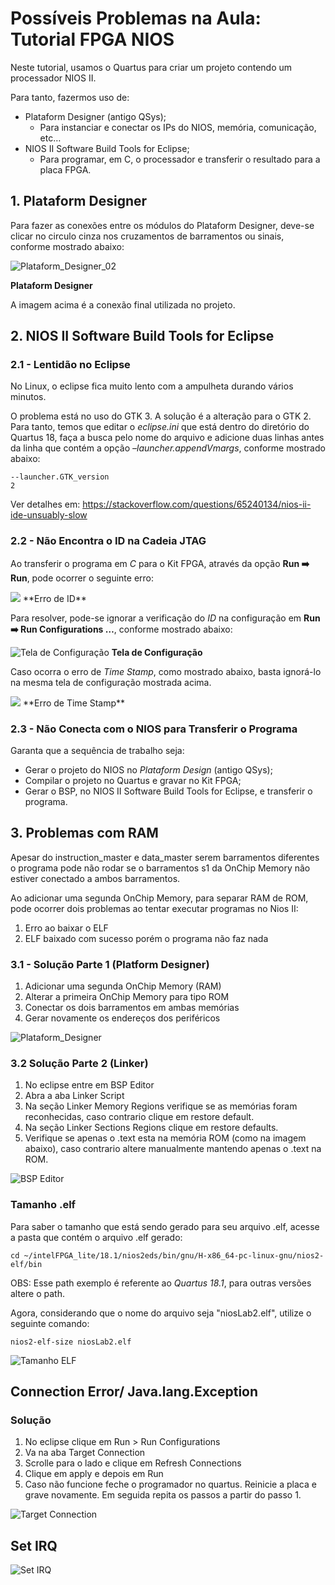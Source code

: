 # Possíveis Problemas na Aula: Tutorial FPGA NIOS

Neste tutorial, usamos o Quartus para criar um projeto contendo um processador NIOS II.

Para tanto, fazermos uso de:

- Plataform Designer (antigo QSys);
  - Para instanciar e conectar os IPs do NIOS, memória, comunicação, etc…
- NIOS II Software Build Tools for Eclipse;
  - Para programar, em C, o processador e transferir o resultado para a placa FPGA.



## 1. Plataform Designer

Para fazer as conexões entre os módulos do Plataform Designer,  deve-se clicar no circulo cinza nos cruzamentos de barramentos ou  sinais, conforme mostrado abaixo:

![Plataform_Designer_02](\Embarcados-Avancados\figs\Plataform_Designer_02.png)

**Plataform Designer**

A imagem acima é a conexão final utilizada no projeto.



## 2. NIOS II Software Build Tools for Eclipse

### 2.1 - Lentidão no Eclipse

No Linux, o eclipse fica muito lento com a ampulheta durando vários minutos.

O problema está no uso do GTK 3. A solução é a alteração para o GTK 2. Para tanto, temos que editar o *eclipse.ini* que está dentro do diretório do Quartus 18, faça a busca pelo nome do  arquivo e adicione duas linhas antes da linha que contém a opção *–launcher.appendVmargs*, conforme mostrado abaixo:

```
--launcher.GTK_version
2
```

Ver detalhes em: https://stackoverflow.com/questions/65240134/nios-ii-ide-unsuably-slow



### 2.2 - Não Encontra o ID na Cadeia JTAG

Ao transferir o programa em *C* para o Kit FPGA, através da opção **Run :arrow_right:  Run**, pode ocorrer o seguinte erro:

<img style="float: center;" src="\Embarcados-Avancados\figs\Erro_System_ID.png">
**Erro de ID**

Para resolver, pode-se ignorar a verificação do *ID* na configuração em **Run :arrow_right:  Run Configurations …**, conforme mostrado abaixo:

![Tela de Configuração](\Embarcados-Avancados\figs\Run_Configurations-02.png)
**Tela de Configuração**

Caso ocorra o erro de *Time Stamp*, como mostrado abaixo, basta ignorá-lo na mesma tela de configuração mostrada acima.

<img style="float: center;" src="\Embarcados-Avancados\figs\Erro_Time_Stamp.png">
**Erro de Time Stamp**



### 2.3 - Não Conecta com o NIOS para Transferir o Programa

Garanta que a sequência de trabalho seja:

- Gerar o projeto do NIOS no *Plataform Design* (antigo QSys);
- Compilar o projeto no Quartus e gravar no Kit FPGA;
- Gerar o BSP, no NIOS II Software Build Tools for Eclipse, e transferir o programa.


## 3. Problemas com RAM

Apesar do instruction_master e data_master serem barramentos diferentes o programa pode não rodar se o barramentos s1 da OnChip Memory não estiver conectado a ambos barramentos.

Ao adicionar uma segunda OnChip Memory, para separar RAM de ROM, pode ocorrer dois problemas ao tentar executar programas no Nios II:

1. Erro ao baixar o ELF
2. ELF baixado com sucesso porém o programa não faz nada
    
### 3.1 - Solução Parte 1 (Platform Designer)


1. Adicionar uma segunda OnChip Memory (RAM)
2. Alterar a primeira OnChip Memory para tipo ROM
3. Conectar os dois barramentos em ambas memórias
4. Gerar novamente os endereços dos periféricos

![Plataform_Designer](\Embarcados-Avancados\figs\erros_ELF_plataform_designer.png)

### 3.2 Solução Parte 2 (Linker)

1. No eclipse entre em BSP Editor
2. Abra a aba Linker Script
3. Na seção Linker Memory Regions verifique se as memórias foram reconhecidas, caso contrario clique em restore default.
4. Na seção Linker Sections Regions clique em restore defaults.
5. Verifique se apenas o .text esta na memória ROM (como na imagem abaixo), caso contrario altere manualmente mantendo apenas o .text na ROM.

![BSP Editor](\Embarcados-Avancados\figs\erros_ELF_bsp.png) 


### Tamanho .elf

Para saber o tamanho que está sendo gerado para seu arquivo .elf, acesse a pasta que contém o arquivo .elf gerado:

```
cd ~/intelFPGA_lite/18.1/nios2eds/bin/gnu/H-x86_64-pc-linux-gnu/nios2-elf/bin
```

OBS: Esse path exemplo é referente ao *Quartus 18.1*, para outras versões altere o path.

Agora, considerando que o nome do arquivo seja "niosLab2.elf", utilize o seguinte comando:

```
nios2-elf-size niosLab2.elf
```

![Tamanho ELF](\Embarcados-Avancados\figs\tamanhoELF.jpeg) 


## Connection Error/ Java.lang.Exception

### Solução

1. No eclipse clique em Run > Run Configurations
2. Va na aba Target Connection
3. Scrolle para o lado e clique em Refresh Connections
4. Clique em apply e depois em Run
5. Caso não funcione feche o programador no quartus. Reinicie a placa e grave novamente. Em seguida repita os passos a partir do passo 1.

![Target Connection](\Embarcados-Avancados\figs\targetConnection.jpeg) 


## Set IRQ

![Set IRQ](\Embarcados-Avancados\figs\set_IRQ.jpeg) 

